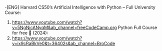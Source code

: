 -[ENG]
Harvard CS50’s Artificial Intelligence with Python – Full University Course: 
1. https://www.youtube.com/watch?v=5NgNicANyqM&ab_channel=freeCodeCamp.org
Python Full Course for free 🐍 (2024): 
2. https://www.youtube.com/watch?v=ix9cRaBkVe0&t=36402s&ab_channel=BroCode
